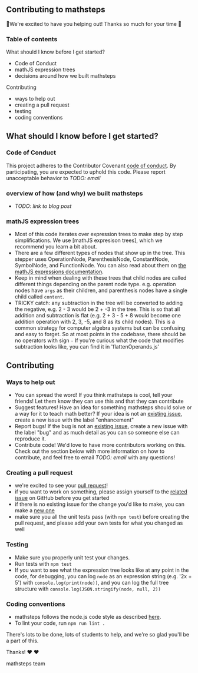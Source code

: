 ## Contributing to mathsteps

🎉We're excited to have you helping out! Thanks so much for your time 🎉

### Table of contents

What should I know before I get started?

- Code of Conduct
- mathJS expression trees
- decisions around how we built mathsteps

Contributing

- ways to help out
- creating a pull request
- testing
- coding conventions


## What should I know before I get started?

### Code of Conduct

This project adheres to the Contributor Covenant [code of conduct](CODE_OF_CONDUCT.md).
By participating, you are expected to uphold this code.
Please report unacceptable behavior to *TODO: email*

### overview of how (and why) we built mathsteps

- *TODO: link to blog post*

### mathJS expression trees

- Most of this code iterates over expression trees to make step by step
  simplifications. We use [mathJS expresison trees], which we recommend you
  learn a bit about.
- There are a few different types of nodes that show up in the tree.
  This stepper uses OperationNode, ParenthesisNode, ConstantNode, SymbolNode,
  and FunctionNode. You can also read about them on [the mathJS expressions
  documentation](http://mathjs.org/docs/expressions/expression_trees.html).
- Keep in mind when dealing with these trees that child nodes are called
  different things depending on the parent node type. e.g. operation nodes have
  `args` as their children, and parenthesis nodes have a single child called
  `content`.
- TRICKY catch: any subtraction in the tree will be converted to adding the
  negative, e.g. 2 - 3 would be 2 + -3 in the tree. This is so that all
  addition and subtraction is flat (e.g. 2 + 3 - 5 + 8 would become one
  addition operation with 2, 3, -5, and 8 as its child nodes). This is a common
  strategy for computer algebra systems but can be confusing and easy to forget.
  So at most points in the codebase, there should be no operators with sign `-`
  If you're curious what the code that modifies subtraction looks like, you can
  find it in 'flattenOperands.js'

## Contributing

### Ways to help out

- You can spread the word! If you think mathsteps is cool, tell your friends!
  Let them know they can use this and that they can contribute
- Suggest features! Have an idea for something mathsteps should solve or a way
  for it to teach math better? If your idea is not an [existing issue](https://github.com/socraticorg/mathsteps/issues?q=is%3Aopen+is%3Aissue+label%3Aenhancement), create a new issue with
  the label "enhancement"
- Report bugs! If the bug is not an [existing issue](https://github.com/socraticorg/mathsteps/issues?q=is%3Aopen+is%3Aissue+label%3Abug),
  create a new issue with the label "bug" and as much detail as you can so
  someone else can reproduce it.
- Contribute code! We'd love to have more contributors working on this. Check
  out the section below with more information on how to contribute, and feel
  free to email *TODO: email* with any questions!

### Creating a pull request

- we're excited to see your [pull request](https://help.github.com/articles/about-pull-requests/)!
- if you want to work on something, please assign yourself to the
  [related issue](https://github.com/socraticorg/mathsteps/issues) on GitHub
  before you get started
- if there is no existing issue for the change you'd like to make, you can make
  a [new one](https://github.com/socraticorg/mathsteps/issues/new)
- make sure you all the unit tests pass (with `npm test`) before creating the
  pull request, and please add your own tests for what you changed as well

### Testing

- Make sure you properly unit test your changes.
- Run tests with `npm test`
- If you want to see what the expression tree looks like at any point
  in the code, for debugging, you can log `node` as an expression string
  (e.g. '2x + 5') with `console.log(print(node))`, and you can log the full
  tree structure with `console.log(JSON.stringify(node, null, 2))`

### Coding conventions

- mathsteps follows the node.js code style as described
  [here](https://github.com/felixge/node-style-guide).
- To lint your code, run `npm run lint .`


There's lots to be done, lots of students to help, and we're so glad you'll be
a part of this.

Thanks! ❤️ ❤️

mathsteps team
